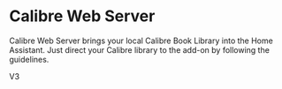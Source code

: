 # Calibre Web Server

Calibre Web Server brings your local Calibre Book Library into the Home Assistant.
Just direct your Calibre library to the add-on by following the guidelines.

V3
